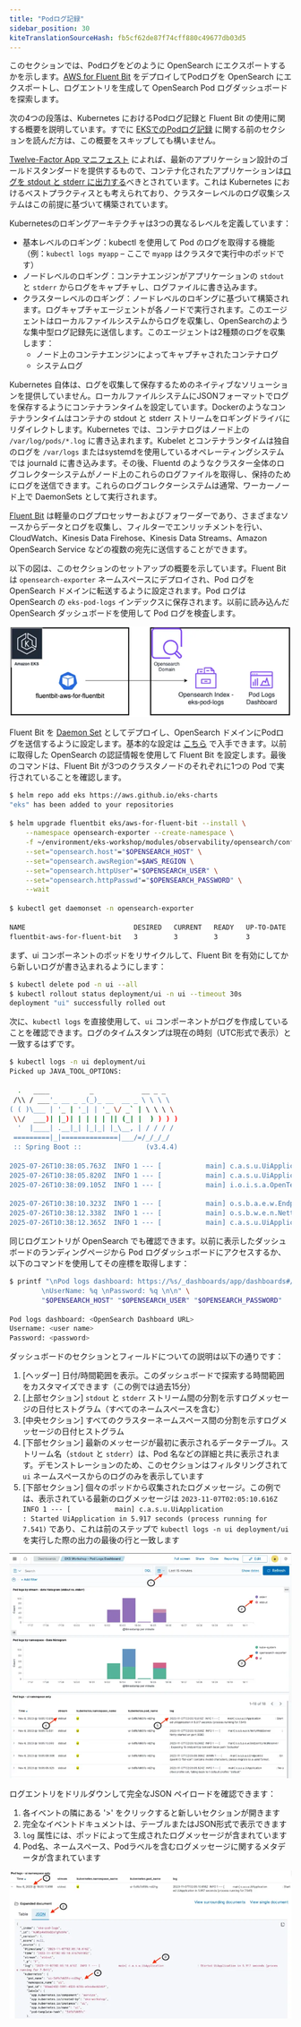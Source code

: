 ```yaml
---
title: "Podログ記録"
sidebar_position: 30
kiteTranslationSourceHash: fb5cf62de87f74cff880c49677db03d5
---
```


このセクションでは、Podログをどのように OpenSearch にエクスポートするかを示します。[AWS for Fluent Bit](https://github.com/aws/aws-for-fluent-bit) をデプロイしてPodログを OpenSearch にエクスポートし、ログエントリを生成して OpenSearch Pod ログダッシュボードを探索します。

次の4つの段落は、Kubernetes におけるPodログ記録と Fluent Bit の使用に関する概要を説明しています。すでに [EKSでのPodログ記録](https://www.eksworkshop.com/docs/observability/logging/pod-logging/) に関する前のセクションを読んだ方は、この概要をスキップしても構いません。

[Twelve-Factor App マニフェスト](https://12factor.net/) によれば、最新のアプリケーション設計のゴールドスタンダードを提供するもので、コンテナ化されたアプリケーションは[ログを stdout と stderr に出力する](https://12factor.net/logs)べきとされています。これは Kubernetes におけるベストプラクティスとも考えられており、クラスターレベルのログ収集システムはこの前提に基づいて構築されています。

Kubernetesのロギングアーキテクチャは3つの異なるレベルを定義しています：

- 基本レベルのロギング：kubectl を使用して Pod のログを取得する機能（例：`kubectl logs myapp` – ここで `myapp` はクラスタで実行中のポッドです）
- ノードレベルのロギング：コンテナエンジンがアプリケーションの `stdout` と `stderr` からログをキャプチャし、ログファイルに書き込みます。
- クラスターレベルのロギング：ノードレベルのロギングに基づいて構築されます。ログキャプチャエージェントが各ノードで実行されます。このエージェントはローカルファイルシステムからログを収集し、OpenSearchのような集中型ログ記録先に送信します。このエージェントは2種類のログを収集します：
  - ノード上のコンテナエンジンによってキャプチャされたコンテナログ
  - システムログ

Kubernetes 自体は、ログを収集して保存するためのネイティブなソリューションを提供していません。ローカルファイルシステムにJSONフォーマットでログを保存するようにコンテナランタイムを設定しています。Dockerのようなコンテナランタイムはコンテナの stdout と stderr ストリームをロギングドライバにリダイレクトします。Kubernetes では、コンテナログはノード上の `/var/log/pods/*.log` に書き込まれます。Kubelet とコンテナランタイムは独自のログを `/var/logs` またはsystemdを使用しているオペレーティングシステムでは journald に書き込みます。その後、Fluentd のようなクラスター全体のログコレクターシステムがノード上のこれらのログファイルを取得し、保持のためにログを送信できます。これらのログコレクターシステムは通常、ワーカーノード上で DaemonSets として実行されます。

[Fluent Bit](https://fluentbit.io/) は軽量のログプロセッサーおよびフォワーダーであり、さまざまなソースからデータとログを収集し、フィルターでエンリッチメントを行い、CloudWatch、Kinesis Data Firehose、Kinesis Data Streams、Amazon OpenSearch Service などの複数の宛先に送信することができます。

以下の図は、このセクションのセットアップの概要を示しています。Fluent Bit は `opensearch-exporter` ネームスペースにデプロイされ、Pod ログを OpenSearch ドメインに転送するように設定されます。Pod ログは OpenSearch の `eks-pod-logs` インデックスに保存されます。以前に読み込んだ OpenSearch ダッシュボードを使用して Pod ログを検査します。

![Pod logs to OpenSearch](./assets/eks-pod-logs-overview.webp)

Fluent Bit を [Daemon Set](https://kubernetes.io/docs/concepts/workloads/controllers/daemonset/) としてデプロイし、OpenSearch ドメインにPodログを送信するように設定します。基本的な設定は [こちら](https://github.com/VAR::MANIFESTS_OWNER/VAR::MANIFESTS_REPOSITORY/tree/VAR::MANIFESTS_REF/manifests/modules/observability/opensearch/config/fluentbit-values.yaml) で入手できます。以前に取得した OpenSearch の認証情報を使用して Fluent Bit を設定します。最後のコマンドは、Fluent Bit が3つのクラスタノードのそれぞれに1つの Pod で実行されていることを確認します。

```bash wait=60
$ helm repo add eks https://aws.github.io/eks-charts
"eks" has been added to your repositories

$ helm upgrade fluentbit eks/aws-for-fluent-bit --install \
    --namespace opensearch-exporter --create-namespace \
    -f ~/environment/eks-workshop/modules/observability/opensearch/config/fluentbit-values.yaml \
    --set="opensearch.host"="$OPENSEARCH_HOST" \
    --set="opensearch.awsRegion"=$AWS_REGION \
    --set="opensearch.httpUser"="$OPENSEARCH_USER" \
    --set="opensearch.httpPasswd"="$OPENSEARCH_PASSWORD" \
    --wait

$ kubectl get daemonset -n opensearch-exporter

NAME                           DESIRED   CURRENT   READY   UP-TO-DATE   AVAILABLE   NODE SELECTOR   AGE
fluentbit-aws-for-fluent-bit   3         3         3       3            3           <none>          60s

```

まず、ui コンポーネントのポッドをリサイクルして、Fluent Bit を有効にしてから新しいログが書き込まれるようにします：

```bash
$ kubectl delete pod -n ui --all
$ kubectl rollout status deployment/ui -n ui --timeout 30s
deployment "ui" successfully rolled out
```

次に、`kubectl logs` を直接使用して、`ui` コンポーネントがログを作成していることを確認できます。ログのタイムスタンプは現在の時刻（UTC形式で表示）と一致するはずです。

```bash
$ kubectl logs -n ui deployment/ui
Picked up JAVA_TOOL_OPTIONS:

  .   ____          _            __ _ _
 /\\ / ___'_ __ _ _(_)_ __  __ _ \ \ \ \
( ( )\___ | '_ | '_| | '_ \/ _` | \ \ \ \
 \\/  ___)| |_)| | | | | || (_| |  ) ) ) )
  '  |____| .__|_| |_|_| |_\__, | / / / /
 =========|_|==============|___/=/_/_/_/
 :: Spring Boot ::                (v3.4.4)

2025-07-26T10:38:05.763Z  INFO 1 --- [           main] c.a.s.u.UiApplication                    : Starting UiApplication v0.0.1-SNAPSHOT using Java 21.0.7 with PID 1 (/app/app.jar started by appuser in /app)
2025-07-26T10:38:05.820Z  INFO 1 --- [           main] c.a.s.u.UiApplication                    : The following 1 profile is active: "prod"
2025-07-26T10:38:09.105Z  INFO 1 --- [           main] i.o.i.s.a.OpenTelemetryAutoConfiguration : OpenTelemetry Spring Boot starter has been disabled

2025-07-26T10:38:10.323Z  INFO 1 --- [           main] o.s.b.a.e.w.EndpointLinksResolver        : Exposing 4 endpoints beneath base path '/actuator'
2025-07-26T10:38:12.338Z  INFO 1 --- [           main] o.s.b.w.e.n.NettyWebServer               : Netty started on port 8080 (http)
2025-07-26T10:38:12.365Z  INFO 1 --- [           main] c.a.s.u.UiApplication                    : Started UiApplication in 7.481 seconds (process running for 9.223)

```

同じログエントリが OpenSearch でも確認できます。以前に表示したダッシュボードのランディングページから Pod ログダッシュボードにアクセスするか、以下のコマンドを使用してその座標を取得します：

```bash
$ printf "\nPod logs dashboard: https://%s/_dashboards/app/dashboards#/view/31a8bd40-790a-11ee-8b75-b9bb31eee1c2 \
        \nUserName: %q \nPassword: %q \n\n" \
        "$OPENSEARCH_HOST" "$OPENSEARCH_USER" "$OPENSEARCH_PASSWORD"

Pod logs dashboard: <OpenSearch Dashboard URL>
Username: <user name>
Password: <password>
```

ダッシュボードのセクションとフィールドについての説明は以下の通りです：

1. [ヘッダー] 日付/時間範囲を表示。このダッシュボードで探索する時間範囲をカスタマイズできます（この例では過去15分）
2. [上部セクション] `stdout` と `stderr` ストリーム間の分割を示すログメッセージの日付ヒストグラム（すべてのネームスペースを含む）
3. [中央セクション] すべてのクラスターネームスペース間の分割を示すログメッセージの日付ヒストグラム
4. [下部セクション] 最新のメッセージが最初に表示されるデータテーブル。ストリーム名（`stdout` と `stderr`）は、Pod 名などの詳細と共に表示されます。デモンストレーションのため、このセクションはフィルタリングされて `ui` ネームスペースからのログのみを表示しています
5. [下部セクション] 個々のポッドから収集されたログメッセージ。この例では、表示されている最新のログメッセージは `2023-11-07T02:05:10.616Z  INFO 1 --- [           main] c.a.s.u.UiApplication                    : Started UiApplication in 5.917 seconds (process running for 7.541)` であり、これは前のステップで `kubectl logs -n ui deployment/ui` を実行した際の出力の最後の行と一致します

![Pod logging dashboard](./assets/pod-logging-dashboard.webp)

ログエントリをドリルダウンして完全なJSON ペイロードを確認できます：

1. 各イベントの隣にある '>' をクリックすると新しいセクションが開きます
2. 完全なイベントドキュメントは、テーブルまたはJSON形式で表示できます
3. `log` 属性には、ポッドによって生成されたログメッセージが含まれています
4. Pod名、ネームスペース、Podラベルを含むログメッセージに関するメタデータが含まれています

![Pod logging detail](./assets/pod-logging-detail.webp)

